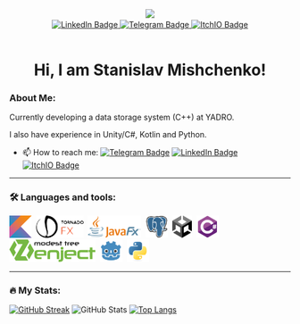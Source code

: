 <div id="header" align="center">
  <img src="https://media0.giphy.com/media/v1.Y2lkPTc5MGI3NjExZDQ4YTY5YjA1ZWNjNjIzNDhjZDZiZjRlOTk5ZDUyMTJjMDU0ZWUwMCZlcD12MV9pbnRlcm5hbF9naWZzX2dpZklkJmN0PWc/ptqAPgghLtHOa0SLJS/giphy.gif" width="100"/>

  <div id="badges">
    <a href="https://www.linkedin.com/in/stanislav-mishchenko-371966242/">
      <img src="https://img.shields.io/badge/LinkedIn-0077B5?style=flat-square&logo=linkedin&logoColor=white" alt="LinkedIn Badge"/>
    </a>
    <a href="https://t.me/mi_stas">
      <img src="https://img.shields.io/badge/Telegram-2CA5E0?style=flat-square&logo=telegram&logoColor=white" alt="Telegram Badge"/>
    </a>
    <a href="https://mi-stas.itch.io/">
      <img src="https://img.shields.io/badge/Itch.io-FA5C5C?style=flat-square&logo=itchdotio&logoColor=white" alt="ItchIO Badge"/>
    </a>
  </div>
  <img src="https://komarev.com/ghpvc/?username=mi-sts&style=flat-square&color=blue" alt=""/>
  <h1>
  Hi, I am Stanislav Mishchenko!
</h1>
</div>

### About Me:
Currently developing a data storage system (C++) at YADRO.

I also have experience in Unity/C#, Kotlin and Python.
- 📫 How to reach me: [![Telegram Badge](https://img.shields.io/badge/Telegram-2CA5E0?style=flat-square&logo=telegram&logoColor=white)](https://t.me/mi_stas) [![LinkedIn Badge](https://img.shields.io/badge/LinkedIn-0077B5?style=flat-square&logo=linkedin&logoColor=white)](https://www.linkedin.com/in/stanislav-mishchenko-371966242/) [![ItchIO Badge](https://img.shields.io/badge/Itch.io-FA5C5C?style=flat-square&logo=itchdotio&logoColor=white)](https://mi-stas.itch.io/)

---

### 🛠️ Languages and tools:
<div>
  <img src="https://github.com/mi-sts/mi-sts/blob/main/icons/kotlin.svg" title="Kotlin" alt="Kotlin" height=40/>&nbsp;
  <img src="https://github.com/mi-sts/mi-sts/blob/main/icons/tornadofx.png" title="TornadoFX" alt="TornadoFX" height=40/>&nbsp;
  <img src="https://github.com/mi-sts/mi-sts/blob/main/icons/javafx.png" title="JavaFX" alt="JavaFX" height=40/>&nbsp;
  <img src="https://github.com/mi-sts/mi-sts/blob/main/icons/postgresql.svg" title="PostgreSQL" alt="PostgreSQL" height=40/>&nbsp;
  <img src="https://github.com/mi-sts/mi-sts/blob/main/icons/unity.svg" title="Unity" alt="Unity" height=40/>&nbsp;
  <img src="https://github.com/mi-sts/mi-sts/blob/main/icons/csharp.svg" title="C#" alt="C#" height=40/>&nbsp;
  <img src="https://github.com/mi-sts/mi-sts/blob/main/icons/zenject.png" title="Zenject" alt="Zenject" height=40/>&nbsp;
  <img src="https://github.com/mi-sts/mi-sts/blob/main/icons/godot.svg" title="Godot engine" alt="Godot engine" height=40/>&nbsp;
  <img src="https://github.com/mi-sts/mi-sts/blob/main/icons/python.svg" title="Python" alt="Python" height=40/>&nbsp;
</div>

---

### :fire: My Stats:
[![GitHub Streak](https://streak-stats.demolab.com/?user=mi-sts&count_private=true&theme=dark)](https://git.io/streak-stats)
![GitHub Stats](https://github-readme-stats.vercel.app/api?username=mi-sts&count_private=true&theme=dark)
[![Top Langs](https://github-readme-stats.vercel.app/api/top-langs/?username=mi-sts&layout=compact&count_private=true&theme=dark)](https://github.com/anuraghazra/github-readme-stats)
